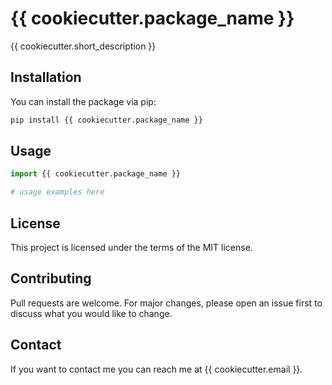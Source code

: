 # {{ cookiecutter.package_name }}

{{ cookiecutter.short_description }}

## Installation

You can install the package via pip:

```bash
pip install {{ cookiecutter.package_name }}
```

## Usage

```python
import {{ cookiecutter.package_name }}

# usage examples here
```

## License

This project is licensed under the terms of the MIT license.

## Contributing

Pull requests are welcome. For major changes, please open an issue first to discuss what you would like to change.

## Contact

If you want to contact me you can reach me at {{ cookiecutter.email }}.

